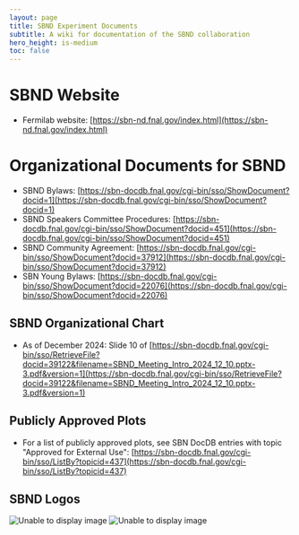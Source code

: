 ```yaml
---
layout: page
title: SBND Experiment Documents
subtitle: A wiki for documentation of the SBND collaboration
hero_height: is-medium
toc: false
---
```


# SBND Website
* Fermilab website: [https://sbn-nd.fnal.gov/index.html](https://sbn-nd.fnal.gov/index.html)

# Organizational Documents for SBND
* SBND Bylaws: [https://sbn-docdb.fnal.gov/cgi-bin/sso/ShowDocument?docid=1](https://sbn-docdb.fnal.gov/cgi-bin/sso/ShowDocument?docid=1)
* SBND Speakers Committee Procedures: [https://sbn-docdb.fnal.gov/cgi-bin/sso/ShowDocument?docid=451](https://sbn-docdb.fnal.gov/cgi-bin/sso/ShowDocument?docid=451)
* SBND Community Agreement: [https://sbn-docdb.fnal.gov/cgi-bin/sso/ShowDocument?docid=37912](https://sbn-docdb.fnal.gov/cgi-bin/sso/ShowDocument?docid=37912)
* SBN Young Bylaws: [https://sbn-docdb.fnal.gov/cgi-bin/sso/ShowDocument?docid=22076](https://sbn-docdb.fnal.gov/cgi-bin/sso/ShowDocument?docid=22076)

## SBND Organizational Chart ##
* As of December 2024: Slide 10 of [https://sbn-docdb.fnal.gov/cgi-bin/sso/RetrieveFile?docid=39122&filename=SBND_Meeting_Intro_2024_12_10.pptx-3.pdf&version=1](https://sbn-docdb.fnal.gov/cgi-bin/sso/RetrieveFile?docid=39122&filename=SBND_Meeting_Intro_2024_12_10.pptx-3.pdf&version=1)

## Publicly Approved Plots ##
* For a list of publicly approved plots, see SBN DocDB entries with topic "Approved for External Use": [https://sbn-docdb.fnal.gov/cgi-bin/sso/ListBy?topicid=437](https://sbn-docdb.fnal.gov/cgi-bin/sso/ListBy?topicid=437)

## SBND Logos ##
![Unable to display image](SBND-color.jpg "SBND Logo")
![Unable to display image](SBND-pride.png "SBND Pride Logo")
